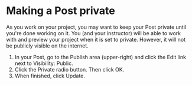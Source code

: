 # Making a Post private

As you work on your project, you may want to keep your Post private until you're done working on it. You (and your instructor) will be able to work with and preview your project when it is set to private. However, it will not be publicly visible on the internet. 

1. In your Post, go to the Publish area (upper-right) and click the Edit link next to Visibility: Public.
2. Click the Private radio button. Then click OK.
3. When finished, click Update. 